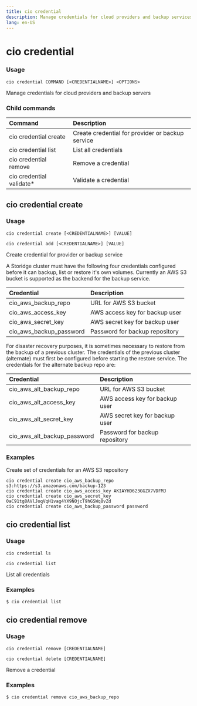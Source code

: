 ```yaml
---
title: cio credential
description: Manage credentials for cloud providers and backup services
lang: en-US
---
```


# cio credential

<h3>Usage</h3>

`cio credential COMMAND [<CREDENTIALNAME>] <OPTIONS>`

Manage credentials for cloud providers and backup servers

<h3>Child commands</h3>

| Command                  | Description                                      |
|:-------------------------|:-------------------------------------------------|
| cio credential create    | Create credential for provider or backup service |
| cio credential list      | List all credentials                             |
| cio credential remove    | Remove a credential                              |
| cio credential validate* | Validate a credential                            |

## cio credential create

<h3>Usage</h3>

`cio credential create [<CREDENTIALNAME>] [VALUE]`

`cio credential add [<CREDENTIALNAME>] [VALUE]`

Create credential for provider or backup service

A Storidge cluster must have the following four credentials configured before it can backup, list or restore it's own volumes. Currently an AWS S3 bucket is supported as the backend for the backup service. 

| Credential               | Description                              |
|:-------------------------|:-----------------------------------------|
| cio_aws_backup_repo      | URL for AWS S3 bucket                    |
| cio_aws_access_key       | AWS access key for backup user           |
| cio_aws_secret_key       | AWS secret key for backup user           |
| cio_aws_backup_password  | Password for backup repository           |


For disaster recovery purposes, it is sometimes necessary to restore from the backup of a previous cluster. The credentials of the previous cluster (alternate) must first be configured before starting the restore service. The credentials for the alternate backup repo are: 

| Credential                   | Description                              |
|:-----------------------------|:-----------------------------------------|
| cio_aws_alt_backup_repo      | URL for AWS S3 bucket                    |
| cio_aws_alt_access_key       | AWS access key for backup user           |
| cio_aws_alt_secret_key       | AWS secret key for backup user           |
| cio_aws_alt_backup_password  | Password for backup repository           |

<h3>Examples</h3>

Create set of credentials for an AWS S3 repository
```
cio credential create cio_aws_backup_repo s3:https://s3.amazonaws.com/backup-123
cio credential create cio_aws_access_key AKIAYHD623GGZX7VDFMJ
cio credential create cio_aws_secret_key 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
cio credential create cio_aws_backup_password password
```

## cio credential list

<h3>Usage</h3>

`cio credential ls`

`cio credential list`

List all credentials

<h3>Examples</h3>

```
$ cio credential list
```

## cio credential remove

<h3>Usage</h3>

`cio credential remove [CREDENTIALNAME]`

`cio credential delete [CREDENTIALNAME]`

Remove a credential

<h3>Examples</h3>

```
$ cio credential remove cio_aws_backup_repo
```
